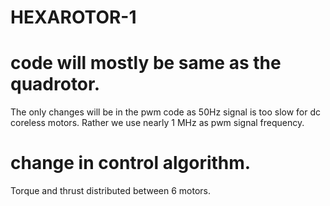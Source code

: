 # HEXAROTOR-1
# code will mostly be same as the quadrotor. 
The only changes will be in the pwm code as 50Hz signal is too slow for dc coreless motors. Rather we use nearly 1 MHz as pwm signal frequency.
# change in control algorithm.
Torque and thrust distributed between 6 motors.
